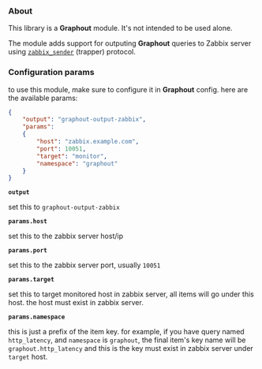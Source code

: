 ### About

This library is a **Graphout** module. It's not intended to be used alone.

The module adds support for outputing **Graphout** queries to Zabbix server using
[`zabbix_sender`](https://www.npmjs.com/package/node-zabbix-sender) (trapper) protocol.


### Configuration params

to use this module, make sure to configure it in **Graphout** config.
here are the available params:

```json
{
    "output": "graphout-output-zabbix",
    "params":
    {
        "host": "zabbix.example.com",
        "port": 10051,
        "target": "monitor",
        "namespace": "graphout"
    }
}

```

**`output`**

set this to `graphout-output-zabbix`

**`params.host`**

set this to the zabbix server host/ip

**`params.port`**

set this to the zabbix server port, usually `10051`

**`params.target`**

set this to target monitored host in zabbix server, all items will go under this host.
the host must exist in zabbix server.

**`params.namespace`**

this is just a prefix of the item key. for example, if you have query named `http_latency`,
and `namespace` is `graphout`, the final item's key name will be `graphout.http_latency` and
this is the key must exist in zabbix server under `target` host.

